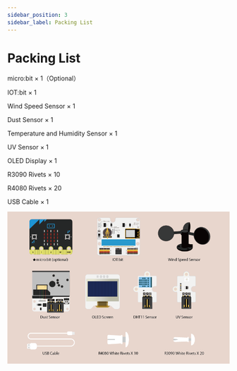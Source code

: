 ```yaml
---
sidebar_position: 3
sidebar_label: Packing List
---
```


# Packing List

micro:bit × 1（Optional）

IOT:bit × 1

Wind Speed Sensor × 1

Dust Sensor × 1

Temperature and Humidity Sensor × 1

UV Sensor × 1

OLED Display × 1

R3090 Rivets × 10

R4080 Rivets × 20

USB Cable × 1

![](./images/smart-weather-station-kit-packing-list-01.png)
